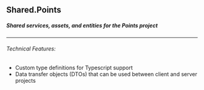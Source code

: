 ## Shared.Points
##### Shared services, assets, and entities for the Points project
---
###### Technical Features:
* Custom type definitions for Typescript support
* Data transfer objects (DTOs) that can be used between client and server projects
